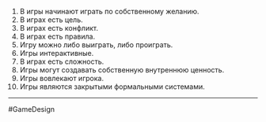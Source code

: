 1. В игры начинают играть по собственному желанию.
2. В играх есть цель.
3. В играх есть конфликт.
4. В играх есть правила.
5. Игру можно либо выиграть, либо проиграть.
6. Игры интерактивные.
7. В играх есть сложность.
8. Игры могут создавать собственную внутреннюю ценность.
9. Игры вовлекают игрока.
10. Игры являются закрытыми формальными системами.
---
#GameDesign 